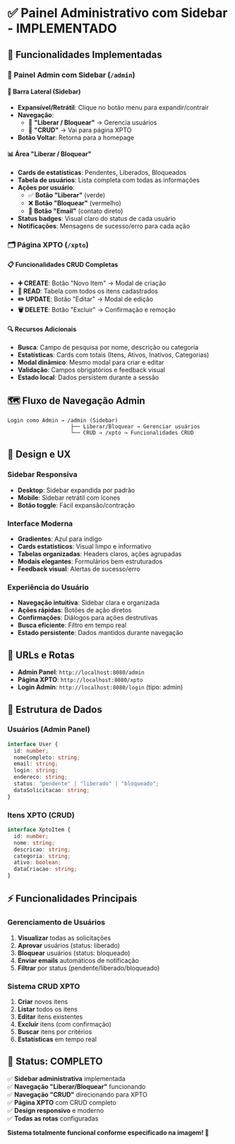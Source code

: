 # ✅ Painel Administrativo com Sidebar - IMPLEMENTADO

## 🎯 Funcionalidades Implementadas

### **📱 Painel Admin com Sidebar (`/admin`)**

#### **🔧 Barra Lateral (Sidebar)**

- **Expansível/Retrátil**: Clique no botão menu para expandir/contrair
- **Navegação**:
  - 🔹 **"Liberar / Bloquear"** → Gerencia usuários
  - 🔹 **"CRUD"** → Vai para página XPTO
- **Botão Voltar**: Retorna para a homepage

#### **📊 Área "Liberar / Bloquear"**

- **Cards de estatísticas**: Pendentes, Liberados, Bloqueados
- **Tabela de usuários**: Lista completa com todas as informações
- **Ações por usuário**:
  - ✅ **Botão "Liberar"** (verde)
  - ❌ **Botão "Bloquear"** (vermelho)
  - 📧 **Botão "Email"** (contato direto)
- **Status badges**: Visual claro do status de cada usuário
- **Notificações**: Mensagens de sucesso/erro para cada ação

### **🗂️ Página XPTO (`/xpto`)**

#### **📋 Funcionalidades CRUD Completas**

- **➕ CREATE**: Botão "Novo Item" → Modal de criação
- **📖 READ**: Tabela com todos os itens cadastrados
- **✏️ UPDATE**: Botão "Editar" → Modal de edição
- **🗑️ DELETE**: Botão "Excluir" → Confirmação e remoção

#### **🔍 Recursos Adicionais**

- **Busca**: Campo de pesquisa por nome, descrição ou categoria
- **Estatísticas**: Cards com totais (Itens, Ativos, Inativos, Categorias)
- **Modal dinâmico**: Mesmo modal para criar e editar
- **Validação**: Campos obrigatórios e feedback visual
- **Estado local**: Dados persistem durante a sessão

## 🗺️ Fluxo de Navegação Admin

```
Login como Admin → /admin (Sidebar)
                    ├── Liberar/Bloquear → Gerenciar usuários
                    └── CRUD → /xpto → Funcionalidades CRUD
```

## 🎨 Design e UX

### **Sidebar Responsiva**

- **Desktop**: Sidebar expandida por padrão
- **Mobile**: Sidebar retrátil com ícones
- **Botão toggle**: Fácil expansão/contração

### **Interface Moderna**

- **Gradientes**: Azul para indigo
- **Cards estatísticos**: Visual limpo e informativo
- **Tabelas organizadas**: Headers claros, ações agrupadas
- **Modais elegantes**: Formulários bem estruturados
- **Feedback visual**: Alertas de sucesso/erro

### **Experiência do Usuário**

- **Navegação intuitiva**: Sidebar clara e organizada
- **Ações rápidas**: Botões de ação diretos
- **Confirmações**: Diálogos para ações destrutivas
- **Busca eficiente**: Filtro em tempo real
- **Estado persistente**: Dados mantidos durante navegação

## 🔗 URLs e Rotas

- **Admin Panel**: `http://localhost:8080/admin`
- **Página XPTO**: `http://localhost:8080/xpto`
- **Login Admin**: `http://localhost:8080/login` (tipo: admin)

## 📱 Estrutura de Dados

### **Usuários (Admin Panel)**

```typescript
interface User {
  id: number;
  nomeCompleto: string;
  email: string;
  login: string;
  endereco: string;
  status: "pendente" | "liberado" | "bloqueado";
  dataSolicitacao: string;
}
```

### **Itens XPTO (CRUD)**

```typescript
interface XptoItem {
  id: number;
  nome: string;
  descricao: string;
  categoria: string;
  ativo: boolean;
  dataCriacao: string;
}
```

## ⚡ Funcionalidades Principais

### **Gerenciamento de Usuários**

1. **Visualizar** todas as solicitações
2. **Aprovar** usuários (status: liberado)
3. **Bloquear** usuários (status: bloqueado)
4. **Enviar emails** automáticos de notificação
5. **Filtrar** por status (pendente/liberado/bloqueado)

### **Sistema CRUD XPTO**

1. **Criar** novos itens
2. **Listar** todos os itens
3. **Editar** itens existentes
4. **Excluir** itens (com confirmação)
5. **Buscar** itens por critérios
6. **Estatísticas** em tempo real

## 🎉 Status: COMPLETO

✅ **Sidebar administrativa** implementada  
✅ **Navegação "Liberar/Bloquear"** funcionando  
✅ **Navegação "CRUD"** direcionando para XPTO  
✅ **Página XPTO** com CRUD completo  
✅ **Design responsivo** e moderno  
✅ **Todas as rotas** configuradas

**Sistema totalmente funcional conforme especificado na imagem! 🚀**
